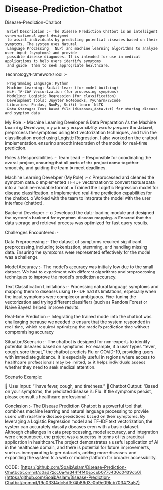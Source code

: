 # Disease-Prediction-Chatbot
Disease-Prediction-Chatbot

     Brief Description :- The Disease Prediction Chatbot is an intelligent conversational agent designed 
     to assist individuals by predicting potential diseases based on their symptoms. The system uses Natural 
     Language Processing  (NLP) and machine learning algorithms to analyze user input (symptoms) and provide 
     possible disease diagnoses. It is intended for use in medical applications to help users identify symptoms 
     and guide  them to seek appropriate healthcare.
                      
Technology/Framework/Tool :-

     Programming Language: Python
     Machine Learning: Scikit-learn (for model building)
     NLP: TF-IDF Vectorization (for processing symptoms)
     Modeling: Logistic Regression (for classification)
     Development Tools: Jupyter Notebooks, PyCharm/VSCode
     Libraries: Pandas, NumPy, Scikit-learn, NLTK
     Data Storage: Text-based file (diseases_data.txt) for storing disease and symptom data
            
My Role :- Machine Learning Developer & Data Preparation As the Machine Learning Developer, my primary 
     responsibility was to prepare the dataset, preprocess the symptoms using text vectorization techniques, 
     and train the classification model using Logistic Regression. I also worked on the chatbot implementation,
     ensuring smooth integration of the  model for real-time prediction.

Roles & Responsibilities :- Team Lead :- Responsible for coordinating the overall project, ensuring that all parts of the
     project come together smoothly, and guiding the team to meet deadlines. 

Machine Learning Developer (My Role) :-
     o Preprocessed and cleaned the symptom data.
     o Implemented TF-IDF vectorization to convert textual data into a machine-readable format.
     o Trained the Logistic Regression model for disease classification.
     o Implemented real-time prediction capabilities for the chatbot.
     o Worked with the team to integrate the model with the user interface (chatbot). 
                  
Backend Developer :-
          o Developed the data-loading module and designed the system's backend for symptom-disease mapping.
          o Ensured that the data storage and retrieval process was optimized for fast query results. 
          
Challenges Encountered :-

Data Preprocessing :- The dataset of symptoms required significant preprocessing, including tokenization, 
     stemming, and handling missing data. Ensuring the symptoms were represented effectively for the model was a challenge.
          
Model Accuracy :- The model’s accuracy was initially low due to the small dataset. We had to experiment with different
     algorithms and preprocessing techniques to improve the model's prediction  accuracy.
          
Text Classification Limitations :- Processing natural language symptoms and mapping them to diseases using TF-IDF 
     had its limitations, especially when the input symptoms were complex or ambiguous. Fine-tuning the vectorization and trying 
     different classifiers (such as Random Forest or Naive Bayes) helped improve results.
       
Real-time Prediction :- Integrating the trained model into the chatbot was challenging because we needed to ensure that the system
     responded in real-time, which required optimizing the model’s prediction time without compromising accuracy. 
          
Situation/Scenario :- The chatbot is designed for non-experts to identify potential diseases based on symptoms. 
     For example, if a   user types "fever, cough, sore throat," the chatbot predicts Flu or COVID-19, providing users with immediate guidance. It is especially useful in regions where access to healthcare professionals may be limited, as it helps individuals assess whether they need to seek medical attention.

Scenario Example:

 User Input: “I have fever, cough, and tiredness.”
 Chatbot Output: “Based on your symptoms, the predicted disease is: Flu. If the symptoms persist,
     please consult a healthcare professional.”
     
Conclusion :-
     The Disease Prediction Chatbot is a powerful tool that combines machine learning and natural language
     processing to provide users with real-time disease predictions based on their symptoms. By leveraging 
     a Logistic Regression model and TF-IDF text vectorization, the system can accurately classify diseases
     even with a basic dataset. Although challenges in data preprocessing, model accuracy, and 
     integration were encountered, the project was a success in terms of its practical application 
     in healthcare.The project demonstrates a useful application of AI in the healthcare domain, and there is 
     potential for future improvements, such as incorporating larger datasets, adding more diseases, and expanding 
     the system to a web or mobile platform for broader accessibility.
     
CODE : [https://github.com/SoaibAslam/Disease-Prediction-Chatbot/commit/d6ad72cc6a4a844f4f46ebceb0776436c0489cb8](https://github.com/SoaibAslam/Disease-Prediction-Chatbot/commit/f9c03314dc5df574b86d3e0b9e091cb703473a57)
